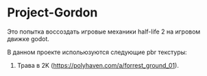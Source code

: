 # Project-Gordon
Это попытка воссоздать игровые механики half-life 2 на игровом движке godot.

В данном проекте испольюзуются следующие pbr текстуры:
1. Трава в 2K (https://polyhaven.com/a/forrest_ground_01).
